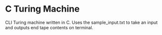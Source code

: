 # C Turing Machine
CLI Turing machine written in C. Uses the sample_input.txt to take an input and outputs end tape contents on terminal.
